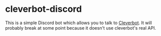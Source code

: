 # cleverbot-discord

This is a simple Discord bot which allows you to talk to [Cleverbot](https://cleverbot.com). It will probably break at some point
because it doesn't use cleverbot's real API.
